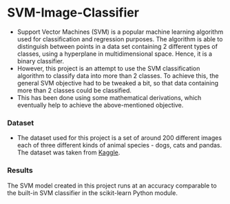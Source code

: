 # SVM-Image-Classifier

- Support Vector Machines (SVM) is a popular machine learning algorithm used for classification and regression purposes. The algorithm is able to distinguish between points in a data set containing 2 different types of classes, using a hyperplane in multidimensional space. Hence, it is a binary classifier.
- However, this project is an attempt to use the SVM classification algorithm to classify data into more than 2 classes. To achieve this, the general SVM objective had to be tweaked a bit, so that data containing more than 2 classes could be classified.
- This has been done using some mathematical derivations, which eventually help to achieve the above-mentioned objective.

### Dataset
- The dataset used for this project is a set of around 200 different images each of three different kinds of animal species - dogs, cats and pandas. The dataset was taken from [Kaggle](https://www.kaggle.com/ashishsaxena2209/animal-image-datasetdog-cat-and-panda).

### Results
The SVM model created in this project runs at an accuracy comparable to the built-in SVM classifier in the scikit-learn Python module.
